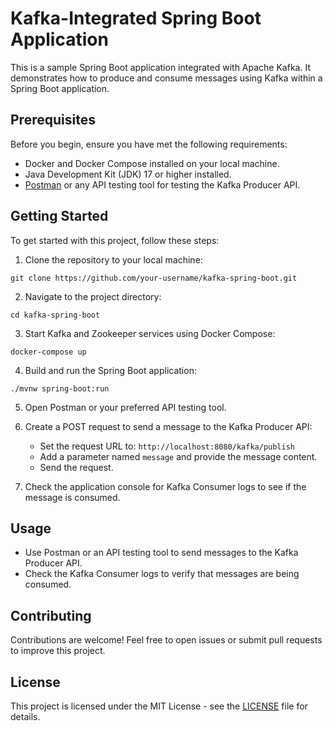 
# Kafka-Integrated Spring Boot Application

This is a sample Spring Boot application integrated with Apache Kafka. It demonstrates how to produce and consume messages using Kafka within a Spring Boot application.

## Prerequisites

Before you begin, ensure you have met the following requirements:
- Docker and Docker Compose installed on your local machine.
- Java Development Kit (JDK) 17 or higher installed.
- [Postman](https://www.postman.com/) or any API testing tool for testing the Kafka Producer API.

## Getting Started

To get started with this project, follow these steps:

1. Clone the repository to your local machine:

```shell
git clone https://github.com/your-username/kafka-spring-boot.git
```

2. Navigate to the project directory:

```shell
cd kafka-spring-boot
```

3. Start Kafka and Zookeeper services using Docker Compose:

```shell
docker-compose up
```

4. Build and run the Spring Boot application:

```shell
./mvnw spring-boot:run
```

5. Open Postman or your preferred API testing tool.

6. Create a POST request to send a message to the Kafka Producer API:

   - Set the request URL to: `http://localhost:8080/kafka/publish`
   - Add a parameter named `message` and provide the message content.
   - Send the request.

7. Check the application console for Kafka Consumer logs to see if the message is consumed.

## Usage

- Use Postman or an API testing tool to send messages to the Kafka Producer API.
- Check the Kafka Consumer logs to verify that messages are being consumed.

## Contributing

Contributions are welcome! Feel free to open issues or submit pull requests to improve this project.

## License

This project is licensed under the MIT License - see the [LICENSE](LICENSE) file for details.
```
